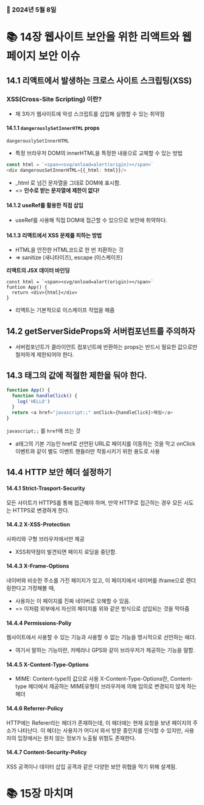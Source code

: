 ### 📅 2024년 5월 8일

# 📚 14장 웹사이트 보안을 위한 리액트와 웹페이지 보안 이슈
## 14.1 리액트에서 발생하는 크로스 사이트 스크립팅(XSS)
### XSS(Cross-Site Scripting) 이란?
- 제 3자가 웹사이트에 악성 스크립트를 삽입해 실행할 수 있는 취약점

#### 14.1.1 `dangerouslySetInnerHTML` props
`dangerouslySetInnerHTML`
- 특정 브라우저 DOM의 innerHTML을 특정한 내용으로 교체할 수 있는 방법

```typescript
const html = `<span><svg/onload=alert(origin)></span>`
<div dangerousSetInnerHTML={{_html: html}}/>
```
- _html 로 넘긴 문자열을 그대로 DOM에 표시함.
- => **인수로 받는 문자열에 제한이 없다!**

#### 14.1.2 useRef를 활용한 직접 삽입
- useRef를 사용해 직접 DOM에 접근할 수 있으므로 보안에 취약하다.

#### 14.1.3 리액트에서 XSS 문제를 피하는 방법
- HTML을 안전한 HTML코드로 한 번 치환하는 것
- => sanitize (새니타이즈), escape (이스케이프)

**리액트의 JSX 데이터 바인딩**
```
const html = `<span><svg/onload=alert(origin)></span>`
funtion App() {
  return <div>{html}</div>
}
```
- 리액트는 기본적으로 이스케이프 작업을 해줌

## 14.2 getServerSideProps와 서버컴포넌트를 주의하자
- 서버컴포넌트가 클라이언트 컴포넌트에 반환하는 props는 반드시 필요한 값으로만 철저하게 제한되어야 한다.

## 14.3 <a> 태그의 값에 적절한 제한을 둬야 한다.
```typescript
function App() {
  function handleClick() {
    log('HELLO')
  }
  return <a href="javascript:;" onClick={handleClick}>뭐임</a>
}
```
`javascript;;` 를 `href`에 쓰는 것
- a태그의 기본 기능인 href로 선언된 URL로  페이지를 이동하는 것을 막고 onClick 이벤트와 같이 별도 이벤트 핸들러만 작동시키기 위한 용도로 사용

## 14.4 HTTP 보안 헤더 설정하기

#### 14.4.1 Strict-Trasport-Security
모든 사이트가 HTTPS를 통해 접근해야 하며, 만약 HTTP로 접근하는 경우 모든 시도는 HTTPS로 변경하게 한다.

#### 14.4.2 X-XSS-Protection
사파리와 구형 브라우저에서만 제공
- XSS취약점이 발견되면 페이지 로딩을 중단함.

#### 14.4.3 X-Frame-Options
네이버와 비슷한 주소를 가진 페이지가 있고, 이 페이지에서 네이버를 iframe으로 렌더링한다고 가정해볼 때,
- 사용자는 이 페이지를 진짜 네이버로 오해할 수 있음.
- => 이처럼 외부에서 자신의 페이지를 위와 같은 방식으로 삽입되는 것을 막아줌

#### 14.4.4 Permissions-Poliy
웹사이트에서 사용할 수 있는 기능과 사용할 수 없는 기능을 명시적으로 선언하는 헤더.
- 여기서 말하는 기능이란, 카메라나 GPS와 같이 브라우저가 제공하는 기능을 말함.

#### 14.4.5 X-Content-Type-Options
- MIME: Content-type의 값으로 사용
X-Content-Type-Options란, Content-type 헤더에서 제공하는 MIME유형이 브라우저에 의해 임의로 변경되지 않게 하는 헤더

#### 14.4.6 Referrer-Policy
HTTP에는 Referer라는 헤더가 존재하는데, 이 헤더에는 현재 요청을 보낸 페이지의 주소가 나타난다.
이 헤더는 사용자가 어디서 와서 방문 중인지를 인식할 수 있지만, 사용자의 입장에서는 원치 않는 정보가 노출될 위험도 존재한다.

#### 14.4.7 Content-Security-Policy
XSS 공격이나 데이터 삽입 공격과 같은 다양한 보안 위협을 막기 위해 설계됨.




# 📚 15장 마치며
